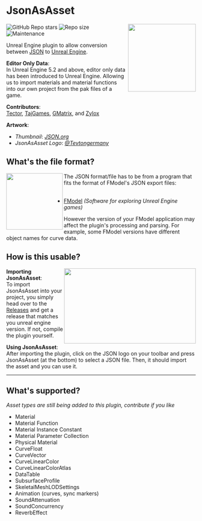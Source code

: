 # JsonAsAsset

<img align="right" width="180" height="180" src="https://raw.githubusercontent.com/Tectors/JsonAsAsset/main/JsonAsAsset/Resources/JAA_Logo.png?raw=true">

![GitHub Repo stars](https://img.shields.io/github/stars/Tectors/JsonAsAsset?style=for-the-badge&logo=&color=lightgrey)
![Repo size](https://img.shields.io/github/repo-size/Tectors/JsonAsAsset?label=total%20size&style=for-the-badge&logo=&color=lightgrey&logoColor=lightgrey)
![Maintenance](https://img.shields.io/maintenance/yes/2023?style=for-the-badge&logo=&color=lightgrey)

Unreal Engine plugin to allow conversion between [JSON](https://www.json.org/json-en.html) to [Unreal Engine](https://www.unrealengine.com/en-US).

**Editor Only Data**:
<br> In Unreal Engine 5.2 and above, editor only data has been introduced to Unreal Engine. Allowing us to import materials and material functions into our own project from the pak files of a game.

**Contributors**:
<br> [Tector](https://github.com/Tectors), [TajGames](https://github.com/), [GMatrix](https://github.com/GMatrixGames), and [Zylox](https://github.com/0xZylox)

**Artwork**:

- *Thumbnail*: [*JSON.org*](https://www.json.org/json-en.html)
- *JsonAsAsset Logo*: *[@Tevtongermany](https://github.com/Tevtongermany)*

## What's the file format?
<img align="left" width="150" height="150" src="https://github.com/Tectors/JsonAsAsset/blob/main/JsonAsAsset/Resources/ButtonIcon_FModel.png?raw=true">
The JSON format/file has to be from a program that fits the format of FModel's JSON export files:
<br><br>

- [FModel](https://fmodel.app) *(Software for exploring Unreal Engine games)*

However the version of your FModel application may affect the plugin's processing and parsing. For example, some FModel versions have different object names for curve data.

## How is this usable?
<img align="right" width="350" height="200" src="https://user-images.githubusercontent.com/73559984/232369173-74df3203-3af8-48e3-8d54-c28add197832.gif">

**Importing JsonAsAsset**:
<br> To import JsonAsAsset into your project, you simply head over to the [Releases](https://github.com/Tectors/JsonAsAsset/releases) and get a release that matches you unreal engine version. If not, compile the plugin yourself.

**Using JsonAsAsset**:
<br> After importing the plugin, click on the JSON logo on your toolbar and press JsonAsAsset (at the bottom) to select a JSON file. Then, it should import the asset and you can use it.

   -----------

## What's supported?
*Asset types are still being added to this plugin, contribute if you like*

- Material
- Material Function
- Material Instance Constant
- Material Parameter Collection
- Physical Material
- CurveFloat
- CurveVector
- CurveLinearColor
- CurveLinearColorAtlas
- DataTable
- SubsurfaceProfile
- SkeletalMeshLODSettings
- Animation (curves, sync markers)
- SoundAttenuation
- SoundConcurrency
- ReverbEffect
